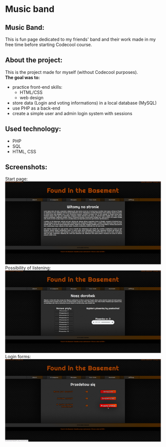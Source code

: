 # Music band

## Music Band:
This is fun page dedicated to my friends' band and their work made in my free time before starting Codecool course.

## About the project:
This is the project made for myself (without Codecool purposes).<br/>
**The goal was to:**
* practice front-end skills:
  * HTML/CSS
  * web design
* store data (Login and voting informations) in a local database (MySQL)
* use PHP as a back-end
* create a simple user and admin login system with sessions


## Used technology:
* PHP 
* SQL
* HTML, CSS

## Screenshots:

Start page:
![alt text](https://github.com/KacperMitkowski/Music-band/blob/master/screenshots/1.png)
Possibility of listening:
![alt text](https://github.com/KacperMitkowski/Music-band/blob/master/screenshots/2.png)
Login forms:
![alt text](https://github.com/KacperMitkowski/Music-band/blob/master/screenshots/3.png)
